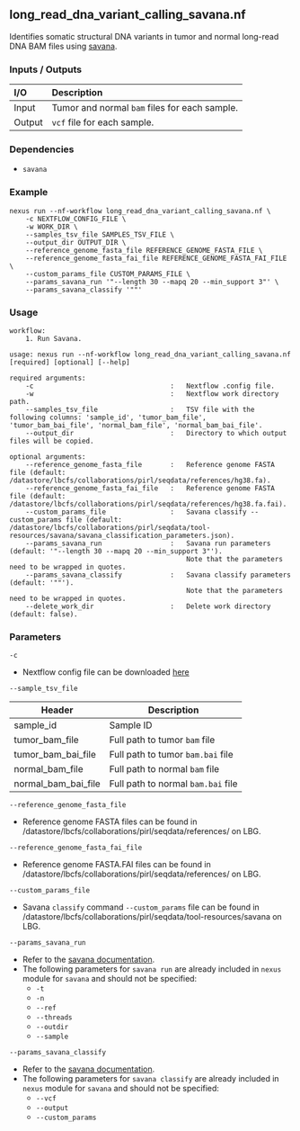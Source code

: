 ## long_read_dna_variant_calling_savana.nf

Identifies somatic structural DNA variants in tumor and normal long-read DNA BAM files using [savana](https://github.com/cortes-ciriano-lab/savana).

### Inputs / Outputs

| I/O    | Description                                   |
|:-------|:----------------------------------------------|
| Input  | Tumor and normal `bam` files for each sample. | 
| Output | `vcf` file for each sample.                   |

### Dependencies

* `savana`

### Example

```
nexus run --nf-workflow long_read_dna_variant_calling_savana.nf \
    -c NEXTFLOW_CONFIG_FILE \
    -w WORK_DIR \
    --samples_tsv_file SAMPLES_TSV_FILE \
    --output_dir OUTPUT_DIR \
    --reference_genome_fasta_file REFERENCE_GENOME_FASTA_FILE \
    --reference_genome_fasta_fai_file REFERENCE_GENOME_FASTA_FAI_FILE \
    --custom_params_file CUSTOM_PARAMS_FILE \
    --params_savana_run '"--length 30 --mapq 20 --min_support 3"' \
    --params_savana_classify '""'
```

### Usage

```
workflow:
    1. Run Savana.

usage: nexus run --nf-workflow long_read_dna_variant_calling_savana.nf [required] [optional] [--help]

required arguments:
    -c                                  :   Nextflow .config file.
    -w                                  :   Nextflow work directory path.
    --samples_tsv_file                  :   TSV file with the following columns: 'sample_id', 'tumor_bam_file', 'tumor_bam_bai_file', 'normal_bam_file', 'normal_bam_bai_file'.
    --output_dir                        :   Directory to which output files will be copied.

optional arguments:
    --reference_genome_fasta_file       :   Reference genome FASTA file (default: /datastore/lbcfs/collaborations/pirl/seqdata/references/hg38.fa).
    --reference_genome_fasta_fai_file   :   Reference genome FASTA file (default: /datastore/lbcfs/collaborations/pirl/seqdata/references/hg38.fa.fai).
    --custom_params_file                :   Savana classify --custom_params file (default: /datastore/lbcfs/collaborations/pirl/seqdata/tool-resources/savana/savana_classification_parameters.json).
    --params_savana_run                 :   Savana run parameters (default: '"--length 30 --mapq 20 --min_support 3"').
                                            Note that the parameters need to be wrapped in quotes.
    --params_savana_classify            :   Savana classify parameters (default: '""').
                                            Note that the parameters need to be wrapped in quotes.
    --delete_work_dir                   :   Delete work directory (default: false).
```

### Parameters

`-c`
* Nextflow config file can be downloaded [here](https://github.com/pirl-unc/nexus/tree/main/nextflow)

`--sample_tsv_file`

| Header              | Description                        |
|---------------------|------------------------------------|
| sample_id           | Sample ID                          |
| tumor_bam_file      | Full path to tumor `bam` file      |
| tumor_bam_bai_file  | Full path to tumor `bam.bai` file  |
| normal_bam_file     | Full path to normal `bam` file     |
| normal_bam_bai_file | Full path to normal `bam.bai` file |

`--reference_genome_fasta_file`
* Reference genome FASTA files can be found in /datastore/lbcfs/collaborations/pirl/seqdata/references/ on LBG.

`--reference_genome_fasta_fai_file`
* Reference genome FASTA.FAI files can be found in /datastore/lbcfs/collaborations/pirl/seqdata/references/ on LBG.

`--custom_params_file`
* Savana `classify` command `--custom_params` file can be found in /datastore/lbcfs/collaborations/pirl/seqdata/tool-resources/savana on LBG.

`--params_savana_run`
* Refer to the [savana documentation](https://github.com/cortes-ciriano-lab/savana).
* The following parameters for `savana run` are already included in `nexus` module for `savana` and should not be specified:
  * `-t`
  * `-n`
  * `--ref`
  * `--threads`
  * `--outdir`
  * `--sample`

`--params_savana_classify`
* Refer to the [savana documentation](https://github.com/cortes-ciriano-lab/savana).
* The following parameters for `savana classify` are already included in `nexus` module for `savana` and should not be specified:
  * `--vcf`
  * `--output`
  * `--custom_params`
